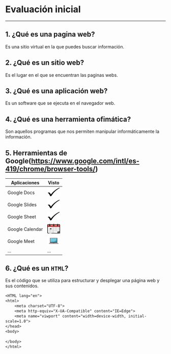 # Evaluación inicial
--------------------------

## 1. ¿Qué es una pagina web?
Es una sitio virtual en la que puedes buscar información.

## 2. ¿Qué es un sitio web?
Es el lugar en el que se encuentran las paginas webs.

## 3. ¿Qué es una aplicación web?
Es un software que se ejecuta en el navegador web.

## 4. ¿Qué es una herramienta ofimática?
Son aquellos programas que nos permiten manipular informáticamente la información.

## 5. Herramientas de Google(https://www.google.com/intl/es-419/chrome/browser-tools/)

| Aplicaciones| Visto|
|---------|--------|
|Google Docs| <img src="https://github.com/OscraSanchez/SMX2-M8UF1A2/blob/main/Tic.webp" width="40" height="30">|
|Google Slides| <img src="https://github.com/OscraSanchez/SMX2-M8UF1A2/blob/main/Tic.webp" width="40" height="30">|
|Google Sheet| <img src="https://github.com/OscraSanchez/SMX2-M8UF1A2/blob/main/Tic.webp" width="40" height="30">|
|Google Calendar| <img src="https://github.com/OscraSanchez/SMX2-M8UF1A2/blob/main/calendario.png" width="40" height="30">|
|Google Meet| <img src="https://github.com/OscraSanchez/SMX2-M8UF1A2/blob/main/ordenador.webp" width="40" height="30">|
|...| ...|

## 6. ¿Qué es un ```HTML```?
 Es el código que se utiliza para estructurar y desplegar una página web y sus contenidos.

```<!DOCTYPE html>
<HTML lang="en">
<html>
    <meta charset="UTF-8">
    <meta http-equiv="X-UA-Compatible" content="IE=Edge">
    <meta name="viwport" content="width=device-width, initial-scale=1.0">
</head>
<body>

</body>
</html>
